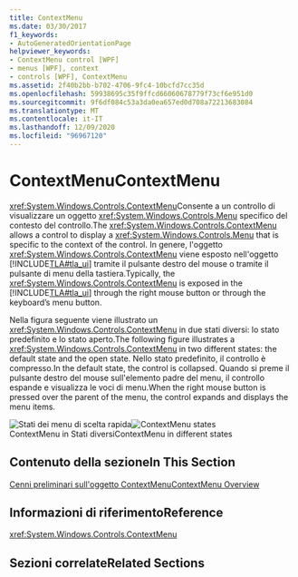 ```yaml
---
title: ContextMenu
ms.date: 03/30/2017
f1_keywords:
- AutoGeneratedOrientationPage
helpviewer_keywords:
- ContextMenu control [WPF]
- menus [WPF], context
- controls [WPF], ContextMenu
ms.assetid: 2f40b2bb-b702-4706-9fc4-10bcfd7cc35d
ms.openlocfilehash: 59938695c35f9ffcd66060678779f73cf6e951d0
ms.sourcegitcommit: 9f6df084c53a3da0ea657ed0d708a72213683084
ms.translationtype: MT
ms.contentlocale: it-IT
ms.lasthandoff: 12/09/2020
ms.locfileid: "96967120"
---
```

# <a name="contextmenu"></a><span data-ttu-id="09433-102">ContextMenu</span><span class="sxs-lookup"><span data-stu-id="09433-102">ContextMenu</span></span>
<span data-ttu-id="09433-103"><xref:System.Windows.Controls.ContextMenu>Consente a un controllo di visualizzare un oggetto <xref:System.Windows.Controls.Menu> specifico del contesto del controllo.</span><span class="sxs-lookup"><span data-stu-id="09433-103">The <xref:System.Windows.Controls.ContextMenu> allows a control to display a <xref:System.Windows.Controls.Menu> that is specific to the context of the control.</span></span> <span data-ttu-id="09433-104">In genere, l'oggetto <xref:System.Windows.Controls.ContextMenu> viene esposto nell'oggetto [!INCLUDE[TLA#tla_ui](../../../includes/tlasharptla-ui-md.md)] tramite il pulsante destro del mouse o tramite il pulsante di menu della tastiera.</span><span class="sxs-lookup"><span data-stu-id="09433-104">Typically, the <xref:System.Windows.Controls.ContextMenu> is exposed in the [!INCLUDE[TLA#tla_ui](../../../includes/tlasharptla-ui-md.md)] through the right mouse button or through the keyboard’s menu button.</span></span>  
  
 <span data-ttu-id="09433-105">Nella figura seguente viene illustrato un <xref:System.Windows.Controls.ContextMenu> in due stati diversi: lo stato predefinito e lo stato aperto.</span><span class="sxs-lookup"><span data-stu-id="09433-105">The following figure illustrates a <xref:System.Windows.Controls.ContextMenu> in two different states: the default state and the open state.</span></span> <span data-ttu-id="09433-106">Nello stato predefinito, il controllo è compresso.</span><span class="sxs-lookup"><span data-stu-id="09433-106">In the default state, the control is collapsed.</span></span> <span data-ttu-id="09433-107">Quando si preme il pulsante destro del mouse sull'elemento padre del menu, il controllo espande e visualizza le voci di menu.</span><span class="sxs-lookup"><span data-stu-id="09433-107">When the right mouse button is pressed over the parent of the menu, the control expands and displays the menu items.</span></span>  
  
 <span data-ttu-id="09433-108">![Stati dei menu di scelta rapida](./media/ss-ctl-contextmenu.png "SS_CTL_contextmenu")</span><span class="sxs-lookup"><span data-stu-id="09433-108">![ContextMenu states](./media/ss-ctl-contextmenu.png "SS_CTL_contextmenu")</span></span>  
<span data-ttu-id="09433-109">ContextMenu in Stati diversi</span><span class="sxs-lookup"><span data-stu-id="09433-109">ContextMenu in different states</span></span>  
  
## <a name="in-this-section"></a><span data-ttu-id="09433-110">Contenuto della sezione</span><span class="sxs-lookup"><span data-stu-id="09433-110">In This Section</span></span>  
 [<span data-ttu-id="09433-111">Cenni preliminari sull'oggetto ContextMenu</span><span class="sxs-lookup"><span data-stu-id="09433-111">ContextMenu Overview</span></span>](contextmenu-overview.md)  
  
## <a name="reference"></a><span data-ttu-id="09433-112">Informazioni di riferimento</span><span class="sxs-lookup"><span data-stu-id="09433-112">Reference</span></span>  
 <xref:System.Windows.Controls.ContextMenu>  
  
## <a name="related-sections"></a><span data-ttu-id="09433-113">Sezioni correlate</span><span class="sxs-lookup"><span data-stu-id="09433-113">Related Sections</span></span>
